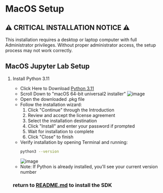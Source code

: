 # MacOS Setup

## ⚠️ **CRITICAL INSTALLATION NOTICE** ⚠️
This installation requires a desktop or laptop computer with full Administrator privileges. Without proper administrator access, the setup process may not work correctly.

## MacOS Jupyter Lab Setup

1. Install Python 3.11
   - Click Here to Download [Python 3.11](https://www.python.org/downloads/release/python-3110/)
   - Scroll Down to "macOS 64-bit universal2 installer"
   ![image](https://github.com/user-attachments/assets/34c76213-a5bc-4bc3-88ea-0a1a0961e830)
   - Open the downloaded .pkg file
   - Follow the installation wizard:
     1. Click "Continue" through the Introduction
     2. Review and accept the license agreement
     3. Select the installation destination
     4. Click "Install" and enter your password if prompted
     5. Wait for installation to complete
     6. Click "Close" to finish
   - Verify installation by opening Terminal and running:
     ```bash
     python3 --version
     ```
     ![image](https://github.com/user-attachments/assets/25b7bfac-d31b-45e5-92a5-4a0c4fd92208)
   - Note: If Python is already installed, you'll see your current version number

   ### return to [README.md](./README.md) to install the SDK